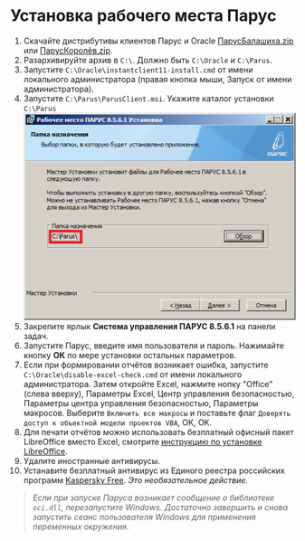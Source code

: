 # Установка рабочего места Парус

1. Скачайте дистрибутивы клиентов Парус и Oracle [ПарусБалашиха.zip](https://yadi.sk/d/R9dFKBj0JBJvEA) или [ПарусКоролёв.zip](https://yadi.sk/d/fg2NYknKkZAikA).
2. Разархивируйте архив в `C:\`. Должно быть `C:\Oracle` и `C:\Parus`.
3. Запустите `C:\Oracle\instantclient11-install.cmd` от имени локального администратора (правая кнопка мыши, Запуск от имени администратора).
4. Запустите `C:\Parus\ParusClient.msi`. Укажите каталог установки `C:\Parus`
![Смена пароля](images/papka_naznachenia.png)
5. Закрепите ярлык **Система управления ПАРУС 8.5.6.1** на панели задач.
6. Запустите Парус, введите имя пользователя и пароль. Нажимайте кнопку **ОК** по мере установки остальных параметров.
7. Если при формировании отчётов возникает ошибка, запустите `C:\Oracle\disable-excel-check.cmd` от имени локального администратора. Затем откройте Excel, нажмите нопку "Office" (слева вверху), Параметры Excel, Центр управления безопасностью, Параметры центра управления безопасностью, Параметры макросов. Выберите `Включить все макросы` и поставьте флаг `Доверять доступ к объектной модели проектов VBA`, OK, OK.
8. Для печати отчётов можно использовать безплатный офисный пакет LibreOffice вместо Excel, смотрите [инструкцию по установке LibreOffice](libreoffice.md).
9. Удалите иностранные антивирусы.
10. Устанавите безплатный антивирус из Единого реестра российских программ [Kaspersky Free](https://www.kaspersky.ru/free-antivirus). _Это необязательное действие._


> _Если при запуске Паруса возникает сообщение о библиотеке `oci.dll`, перезапустите Windows. Достаточно завершить и снова запустить сеанс пользователя Windows для применения переменных окружения._

